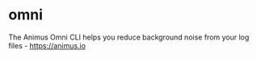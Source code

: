 # omni
The Animus Omni CLI helps you reduce background noise from your log files - https://animus.io
